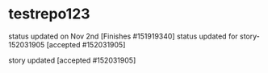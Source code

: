 # testrepo123


status updated on Nov 2nd [Finishes #151919340] 
status updated for story- 152031905 [accepted #152031905]

story updated [accepted #152031905]
